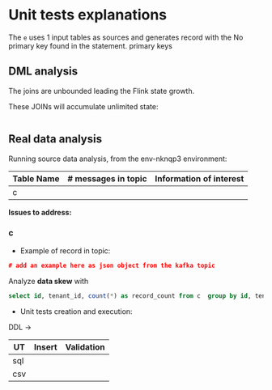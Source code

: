 # Unit tests explanations

The `e` uses 1 input tables as sources and generates record with the No primary key found in the statement. primary keys

## DML analysis


The joins are unbounded leading the Flink state growth.

These JOINs will accumulate unlimited state:
```sql

```


## Real data analysis

Running source data analysis, from the env-nknqp3 environment:

| Table Name | # messages in topic | Information of interest |
|------------|------------|--------------|
| c |  |  |


**Issues to address:**



### c

* Example of record in topic:

```json
# add an example here as json object from the kafka topic
```

Analyze **data skew** with

```sql
select id, tenant_id, count(*) as record_count from c  group by id, tenant_id
```

* Unit tests creation and execution:

DDL -> 

| UT |   Insert | Validation |
| --- | --- | --- |
| sql | | |
| csv | | |

